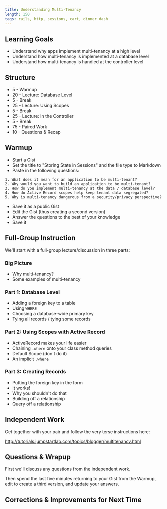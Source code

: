 ```yaml
---
title: Understanding Multi-Tenancy
length: 150
tags: rails, http, sessions, cart, dinner dash
---
```


## Learning Goals

* Understand why apps implement multi-tenancy at a high level
* Understand how multi-tenancy is implemented at a database level
* Understand how multi-tenancy is handled at the controller level

## Structure

* 5 - Warmup
* 20 - Lecture: Database Level
* 5 - Break
* 25 - Lecture: Using Scopes
* 5 - Break
* 25 - Lecture: In the Controller
* 5 - Break
* 75 - Paired Work
* 10 - Questions & Recap

## Warmup

* Start a Gist
* Set the title to "Storing State in Sessions" and the file type to Markdown
* Paste in the following questions:

```
1. What does it mean for an application to be multi-tenant?
2. Why would you want to build an application to be multi-tenant?
3. How do you implement multi-tenancy at the data / database level?
4. How do Active Record scopes help keep tenant data segregated?
5. Why is multi-tenancy dangerous from a security/privacy perspective?
```

* Save it as a public Gist
* Edit the Gist (thus creating a second version)
* Answer the questions to the best of your knowledge
* Save it

## Full-Group Instruction

We'll start with a full-group lecture/discussion in three parts:

### Big Picture

* Why multi-tenancy?
* Some examples of multi-tenancy

### Part 1: Database Level

* Adding a foreign key to a table
* Using `WHERE`
* Choosing a database-wide primary key
* Tying all records / tying some records

### Part 2: Using Scopes with Active Record

* ActiveRecord makes your life easier
* Chaining `.where` onto your class method queries
* Default Scope (don't do it)
* An implicit `.where`

### Part 3: Creating Records

* Putting the foreign key in the form
* It works!
* Why you shouldn't do that
* Building off a relationship
* Query off a relationship

## Independent Work

Get together with your pair and follow the very terse instructions here:

http://tutorials.jumpstartlab.com/topics/blogger/multitenancy.html

## Questions & Wrapup

First we'll discuss any questions from the independent work.

Then spend the last five minutes returning to your Gist from the Warmup, edit
to create a third version, and update your answers.

## Corrections & Improvements for Next Time

